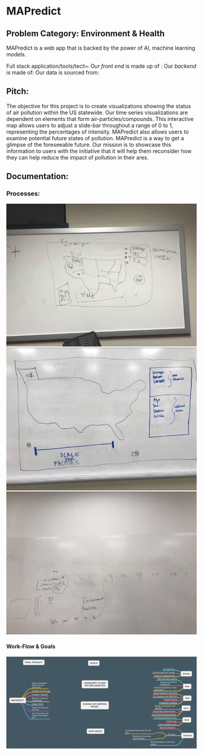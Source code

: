# MAPredict

## Problem Category: Environment & Health

MAPredict is a web app that is backed by the power of AI, machine learning models.


Full stack application/tools/tech~
Our *front end* is made up of :
Our *backend* is made of:
Our data is sourced from:

## Pitch:

The objective for this project is to create visualizations showing the status of air pollution within the US statewide. Our time series visualizations are dependent on elements that form air-particles/compounds. This interactive map allows users to adjust a slide-bar throughout a range of 0 to 1, representing the percentages of intensity. MAPredict also allows users to examine potential future states of pollution. MAPredict is a way to get a glimpse of the foreseeable future. Our mission is to showcase this information to users with the initiative that it will help them reconsider how they can help reduce the impact of pollution in their ares.

## Documentation:
### Processes:
![](/img/1.png)
![](/img/2.png)
![](/img/3.png)


#### Work-Flow & Goals
![](/img/MAPREDICT.png)
